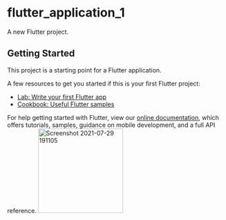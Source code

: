 # flutter_application_1

A new Flutter project.

## Getting Started

This project is a starting point for a Flutter application.

A few resources to get you started if this is your first Flutter project:

- [Lab: Write your first Flutter app](https://flutter.dev/docs/get-started/codelab)
- [Cookbook: Useful Flutter samples](https://flutter.dev/docs/cookbook)

For help getting started with Flutter, view our
[online documentation](https://flutter.dev/docs), which offers tutorials,
samples, guidance on mobile development, and a full API reference.
<img width="196" alt="Screenshot 2021-07-29 191105" src="https://user-images.githubusercontent.com/40341079/127580962-cce9770e-c128-4242-9f10-de3028ff9928.png">
